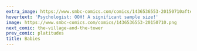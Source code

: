 ```yaml
---
extra_image: https://www.smbc-comics.com/comics/1436536553-20150710after.png
hovertext: 'Psychologist: OOH! A significant sample size!'
image: https://www.smbc-comics.com/comics/1436536553-20150710.png
next_comic: the-village-and-the-tower
prev_comic: platitudes
title: Babies
---
```



